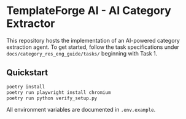 # TemplateForge AI - AI Category Extractor

This repository hosts the implementation of an AI-powered category extraction agent. To get started, follow the task specifications under `docs/category_res_eng_guide/tasks/` beginning with Task 1.

## Quickstart

```bash
poetry install
poetry run playwright install chromium
poetry run python verify_setup.py
```

All environment variables are documented in `.env.example`.
